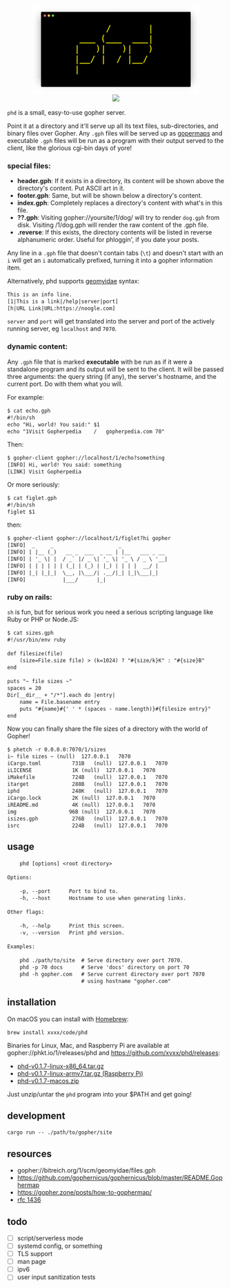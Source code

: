 <!--
      /       |
 ___ (___  ___|
|   )|   )|   )
|__/ |  / |__/
|
--> <p align="center"> <img src="./img/logo.png"> <br> 
<a href="https://github.com/xvxx/phd/releases">
<img src="https://img.shields.io/github/v/release/xvxx/phd?include_prereleases">
</a>
</p>

`phd` is a small, easy-to-use gopher server.

Point it at a directory and it'll serve up all its text files,
sub-directories, and binary files over Gopher. Any `.gph` files will
be served up as [gopermaps][map] and executable `.gph` files will be
run as a program with their output served to the client, like the
glorious cgi-bin days of yore!

### special files:

- **header.gph**: If it exists in a directory, its content will be
  shown above the directory's content. Put ASCII art in it.
- **footer.gph**: Same, but will be shown below a directory's content.
- **index.gph**: Completely replaces a directory's content with what's
  in this file.
- **??.gph**: Visiting gopher://yoursite/1/dog/ will try to render
  `dog.gph` from disk. Visiting /1/dog.gph will render the raw content
  of the .gph file.
- **.reverse**: If this exists, the directory contents will be listed
  in reverse alphanumeric order. Useful for phloggin', if you date
  your posts.

Any line in a `.gph` file that doesn't contain tabs (`\t`) and doesn't
start with an `i` will get an `i` automatically prefixed, turning it
into a gopher information item.

Alternatively, phd supports [geomyidae][gmi] syntax:

    This is an info line.
    [1|This is a link|/help|server|port]
    [h|URL Link|URL:https://noogle.com]

`server` and `port` will get translated into the server and port of
the actively running server, eg `localhost` and `7070`.

### dynamic content:

Any `.gph` file that is marked **executable** with be run as if it
were a standalone program and its output will be sent to the client.
It will be passed three arguments: the query string (if any), the
server's hostname, and the current port. Do with them what you will.

For example:

    $ cat echo.gph
    #!/bin/sh
    echo "Hi, world! You said:" $1
    echo "1Visit Gopherpedia	/	gopherpedia.com	70"

Then:

    $ gopher-client gopher://localhost/1/echo?something
    [INFO] Hi, world! You said: something
    [LINK] Visit Gopherpedia

Or more seriously:

    $ cat figlet.gph
    #!/bin/sh
    figlet $1

then:

    $ gopher-client gopher://localhost/1/figlet?hi gopher
    [INFO]  _     _                     _
    [INFO] | |__ (_)   __ _  ___  _ __ | |__   ___ _ __
    [INFO] | '_ \| |  / _` |/ _ \| '_ \| '_ \ / _ \ '__|
    [INFO] | | | | | | (_| | (_) | |_) | | | |  __/ |
    [INFO] |_| |_|_|  \__, |\___/| .__/|_| |_|\___|_|
    [INFO]            |___/      |_|

### ruby on rails:

`sh` is fun, but for serious work you need a serious scripting
language like Ruby or PHP or Node.JS:

    $ cat sizes.gph
    #!/usr/bin/env ruby

    def filesize(file)
        (size=File.size file) > (k=1024) ? "#{size/k}K" : "#{size}B"
    end

    puts "~ file sizes ~"
    spaces = 20
    Dir[__dir__ + "/*"].each do |entry|
        name = File.basename entry
        puts "#{name}#{' ' * (spaces - name.length)}#{filesize entry}"
    end

Now you can finally share the file sizes of a directory with the world
of Gopher! 

    $ phetch -r 0.0.0.0:7070/1/sizes
    i~ file sizes ~	(null)	127.0.0.1	7070
    iCargo.toml          731B	(null)	127.0.0.1	7070
    iLICENSE             1K	(null)	127.0.0.1	7070
    iMakefile            724B	(null)	127.0.0.1	7070
    itarget              288B	(null)	127.0.0.1	7070
    iphd                 248K	(null)	127.0.0.1	7070
    iCargo.lock          2K	(null)	127.0.0.1	7070
    iREADME.md           4K	(null)	127.0.0.1	7070
    img                 96B	(null)	127.0.0.1	7070
    isizes.gph           276B	(null)	127.0.0.1	7070
    isrc                 224B	(null)	127.0.0.1	7070

## usage

        phd [options] <root directory>

    Options:

        -p, --port      Port to bind to.
        -h, --host      Hostname to use when generating links.

    Other flags:

        -h, --help      Print this screen.
        -v, --version   Print phd version.

    Examples:

        phd ./path/to/site  # Serve directory over port 7070.
        phd -p 70 docs      # Serve 'docs' directory on port 70
        phd -h gopher.com   # Serve current directory over port 7070
                            # using hostname "gopher.com"

## installation

On macOS you can install with [Homebrew](https://brew.sh/):

    brew install xvxx/code/phd

Binaries for Linux, Mac, and Raspberry Pi are available at 
gopher://phkt.io/1/releases/phd and https://github.com/xvxx/phd/releases:

- [phd-v0.1.7-linux-x86_64.tar.gz][0]
- [phd-v0.1.7-linux-armv7.tar.gz (Raspberry Pi)][1]
- [phd-v0.1.7-macos.zip][2]

Just unzip/untar the `phd` program into your $PATH and get going!

## development

    cargo run -- ./path/to/gopher/site

## resources

- gopher://bitreich.org/1/scm/geomyidae/files.gph
- https://github.com/gophernicus/gophernicus/blob/master/README.Gophermap
- https://gopher.zone/posts/how-to-gophermap/
- [rfc 1436](https://tools.ietf.org/html/rfc1436)

## todo

- [ ] script/serverless mode
- [ ] systemd config, or something
- [ ] TLS support
- [ ] man page
- [ ] ipv6
- [ ] user input sanitization tests

[0]: https://github.com/xvxx/phd/releases/download/v0.1.7/phd-v0.1.7-linux-x86_64.tar.gz
[1]: https://github.com/xvxx/phd/releases/download/v0.1.7/phd-v0.1.7-linux-armv7.tar.gz
[2]: https://github.com/xvxx/phd/releases/download/v0.1.7/phd-v0.1.7-macos.zip
[map]: https://en.wikipedia.org/wiki/Gopher_(protocol)#Source_code_of_a_menu
[gmi]: gopher://bitreich.org/1/scm/geomyidae
